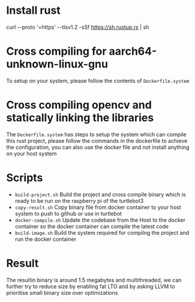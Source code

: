 # Install rust
curl --proto '=https' --tlsv1.2 -sSf https://sh.rustup.rs | sh

# Cross compiling for aarch64-unknown-linux-gnu
To setup on your system, please follow the contents of `Dockerfile.system`

# Cross compiling opencv and statically linking the libraries

The `Dockerfile.system` has steps to setup the system which can compile this rust project, please follow the commands in the dockerfile to achieve the configuration, you can also use the docker file and not install anything on your host system

# Scripts
- `build-project.sh` Build the project and cross compile binary which is ready to be run on the raspberry pi of the turtlebot3
- `copy-result.sh` Copy binary file from docker container to your host system to push to github or use in turtlebot
- `docker-compile.sh` Update the codebase from the Host to the docker container so the docker container can compile the latest code
- `build-image.sh` Build the system required for compilng the project and run the docker container

# Result
The resultin binary is around 1.5 megabytes and multithreaded, we can further try to reduce size by enabling fat LTO and by asking LLVM to prioritise small binary size over optimizations
